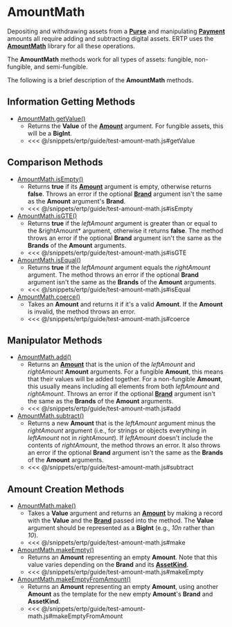 # AmountMath

Depositing and withdrawing assets from a
**[Purse](/reference/ertp-api/purse.md)** and manipulating **[Payment](/reference/ertp-api/payment.md)** amounts 
all require adding and subtracting digital assets.
ERTP uses the **[AmountMath](/reference/ertp-api/amount-math.md)** library for all these operations. 

The **AmountMath** methods work for all types of assets: fungible, non-fungible, and semi-fungible. 

The following is a brief description of the **AmountMath** methods.

## Information Getting Methods

- [AmountMath.getValue()](/reference/ertp-api/amount-math.md#amountmath-getvalue-brand-amount)
    - Returns the **Value** of the **[Amount](/reference/ertp-api/ertp-data-types.md#amount)** argument. For fungible assets, this will be a **BigInt**.
    - <<< @/snippets/ertp/guide/test-amount-math.js#getValue

## Comparison Methods

- [AmountMath.isEmpty()](/reference/ertp-api/amount-math.md#amountmath-isempty-amount-brand)
    - Returns **true** if its **[Amount](/reference/ertp-api/ertp-data-types.md#amount)** argument is empty, otherwise returns **false**. Throws an error if the optional **[Brand](/reference/ertp-api/brand.md)** argument isn't the same as the **Amount** argument's **Brand**.
    - <<< @/snippets/ertp/guide/test-amount-math.js#isEmpty
- [AmountMath.isGTE()](/reference/ertp-api/amount-math.md#amountmath-isgte-leftamount-rightamount-brand)
    - Returns **true** if the *leftAmount* argument is greater than or equal
      to the &rightAmount* argument, otherwise it returns **false**.
      The method throws an error if the optional **Brand** argument isn't the same as the **Brands** of the **Amount** arguments.
    - <<< @/snippets/ertp/guide/test-amount-math.js#isGTE
- [AmountMath.isEqual()](/reference/ertp-api/amount-math.md#amountmath-isequal-leftamount-rightamount-brand)
    - Returns **true** if the *leftAmount* argument equals the
      *rightAmount* argument. The method throws an error if the optional **Brand** argument isn't the same as the **Brands** of the **Amount** arguments.
    - <<< @/snippets/ertp/guide/test-amount-math.js#isEqual
- [AmountMath.coerce()](/reference/ertp-api/amount-math.md#amountmath-coerce-brand-allegedamount)
    - Takes an **Amount** and returns it if it's a valid **Amount**.
      If the **Amount** is invalid, the method throws an error.
    - <<< @/snippets/ertp/guide/test-amount-math.js#coerce


## Manipulator Methods

- [AmountMath.add()](/reference/ertp-api/amount-math.md#amountmath-add-leftamount-rightamount-brand)
    - Returns an **[Amount](/reference/ertp-api/ertp-data-types.md#amount)** that is the union of the *leftAmount* and *rightAmount*
      **Amount** arguments. For a fungible **Amount**, this means that their
      values will be added together. For a non-fungible **Amount**, this usually means
      including all elements from both *leftAmount* and *rightAmount*.
      Throws an error if the optional **[Brand](/reference/ertp-api/brand.md)** argument isn't the same as the **Brands** of the **Amount** arguments.
    - <<< @/snippets/ertp/guide/test-amount-math.js#add
- [AmountMath.subtract()](/reference/ertp-api/amount-math.md#amountmath-subtract-leftamount-rightamount-brand)
    - Returns a new **Amount** that is the *leftAmount* argument minus
      the *rightAmount* argument (i.e., for strings or objects
      everything in *leftAmount* not in *rightAmount*). If *leftAmount*
      doesn't include the contents of *rightAmount*, the method throws an error. 
      It also throws an error if the optional **Brand** argument isn't the 
      same as the **Brands** of the **Amount** arguments.
    - <<< @/snippets/ertp/guide/test-amount-math.js#subtract


## Amount Creation Methods

- [AmountMath.make()](/reference/ertp-api/amount-math.md#amountmath-make-brand-allegedvalue)	
    - Takes a **Value** argument and returns an **[Amount](/reference/ertp-api/ertp-data-types.md#amount)** by making a record
      with the **Value** and the **[Brand](/reference/ertp-api/brand.md)** passed into the method.
      The **Value**
      argument should be represented as a **BigInt** (e.g., *10n* rather than *10*).
    - <<< @/snippets/ertp/guide/test-amount-math.js#make
- [AmountMath.makeEmpty()](/reference/ertp-api/amount-math.md#amountmath-makeempty-brand-assetkind)
    - Returns an **Amount** representing an empty **Amount**. Note that this value varies depending on the
      **Brand** and its **[AssetKind](/reference/ertp-api/ertp-data-types.md#assetkind)**.
    - <<< @/snippets/ertp/guide/test-amount-math.js#makeEmpty
- [AmountMath.makeEmptyFromAmount()](/reference/ertp-api/amount-math.md#amountmath-makeemptyfromamount-amount)
    - Returns an **Amount** representing an empty **Amount**, using another **Amount**
      as the template for the new empty **Amount**'s **Brand** and **AssetKind**.
    - <<< @/snippets/ertp/guide/test-amount-math.js#makeEmptyFromAmount

